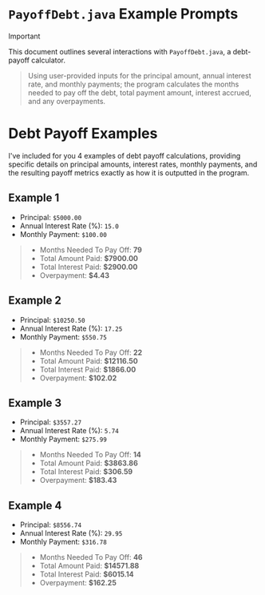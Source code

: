 # `PayoffDebt.java` Example Prompts

> [!IMPORTANT]
This document outlines several interactions with `PayoffDebt.java`, a debt-payoff calculator.
> Using user-provided inputs for the principal amount, annual interest rate, and monthly payments; the program calculates the months needed to pay off the debt, total payment amount, interest accrued, and any overpayments.

# Debt Payoff Examples

I've included for you 4 examples of debt payoff calculations, providing specific details on principal amounts, interest rates, monthly payments, and the resulting payoff metrics exactly as how it is outputted in the program.

## Example 1

  - Principal: `$5000.00`
  - Annual Interest Rate (%): `15.0`
  - Monthly Payment: `$100.00`

  >- Months Needed To Pay Off: **79**
  >- Total Amount Paid: **$7900.00**
  >- Total Interest Paid: **$2900.00**
  >- Overpayment: **$4.43**

## Example 2

  - Principal: `$10250.50`
  - Annual Interest Rate (%): `17.25`
  - Monthly Payment: `$550.75`

  >- Months Needed To Pay Off: **22**
  >- Total Amount Paid: **$12116.50**
  >- Total Interest Paid: **$1866.00**
  >- Overpayment: **$102.02**

## Example 3

  - Principal: `$3557.27`
  - Annual Interest Rate (%): `5.74`
  - Monthly Payment: `$275.99`

  >- Months Needed To Pay Off: **14**
  >- Total Amount Paid: **$3863.86**
  >- Total Interest Paid: **$306.59**
  >- Overpayment: **$183.43**

## Example 4

  - Principal: `$8556.74`
  - Annual Interest Rate (%): `29.95`
  - Monthly Payment: `$316.78`

  >- Months Needed To Pay Off: **46**
  >- Total Amount Paid: **$14571.88**
  >- Total Interest Paid: **$6015.14**
  >- Overpayment: **$162.25**
